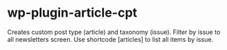 # wp-plugin-article-cpt

Creates custom post type (article) and taxonomy (issue). Filter by issue to all newsletters screen. Use shortcode [articles] to list all items by issue.
